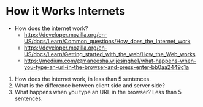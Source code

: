 # How it Works Internets
* How does the internet work?
   * <https://developer.mozilla.org/en-US/docs/Learn/Common_questions/How_does_the_Internet_work>
   * <https://developer.mozilla.org/en-US/docs/Learn/Getting_started_with_the_web/How_the_Web_works>
   * <https://medium.com/@maneesha.wijesinghe1/what-happens-when-you-type-an-url-in-the-browser-and-press-enter-bb0aa2449c1a>

1. How does the internet work, in less than 5 sentences. 
2. What is the difference between client side and server side?
3. What happens when you type an URL in the browser? Less than 5 sentences. 
